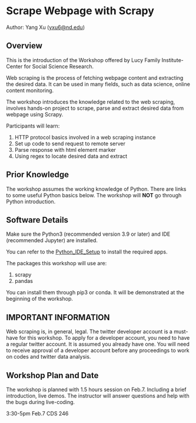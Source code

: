 # Scrape Webpage with Scrapy
Author: Yang Xu (yxu6@nd.edu)

## Overview

This is the introduction of the Workshop offered by Lucy Family Institute-Center for Social Science Research.

Web scraping is the process of fetching webpage content and extracting the desired data. It can be used in many fields, such as data science, online content monitoring.

The workshop introduces the knowledge related to the web scraping, involves hands-on project to scrape, parse and extract desired data from webpage using Scrapy.

Participants will learn:
1. HTTP protocol basics involved in a web scraping instance
2. Set up code to send request to remote server
3. Parse response with html element marker
4. Using regex to locate desired data and extract

## Prior Knowledge

The workshop assumes the working knowledge of Python. There are links to some useful Python basics below. The workshop will **NOT** go through Python introduction.

## Software Details

Make sure the Python3 (recommended version 3.9 or later) and IDE (recommended Jupyter) are installed.

You can refer to the [Python_IDE_Setup](https://github.com/Lucy-Family-Institute/CSSR-Workshop-Twitter/blob/master/Python_IDE_Setup.md) to install the required apps.

The packages this workshop will use are:
1. scrapy 
2. pandas

You can install them through pip3 or conda. It will be demonstrated at the beginning of the workshop.

## IMPORTANT INFORMATION

Web scraping is, in general, legal. 
The twitter developer account is a must-have for this workshop. To apply for a developer account, you need to have a regular twitter account. It is assumed you already have one. You will need to receive approval of a developer account before any proceedings to work on codes and twitter data analysis.

## Workshop Plan and Date

The workshop is planned with 1.5 hours session on Feb.7. Including a brief introduction, live demos. The instructor will answer questions and help with the bugs during live-coding.

3:30-5pm Feb.7 CDS 246